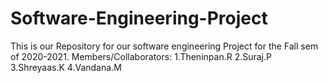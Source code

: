 # Software-Engineering-Project
This is our Repository for our software engineering Project for the Fall sem of 2020-2021.
Members/Collaborators:
1.Theninpan.R
2.Suraj.P
3.Shreyaas.K
4.Vandana.M
